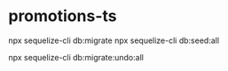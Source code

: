# promotions-ts

npx sequelize-cli db:migrate
npx sequelize-cli db:seed:all

npx sequelize-cli db:migrate:undo:all
